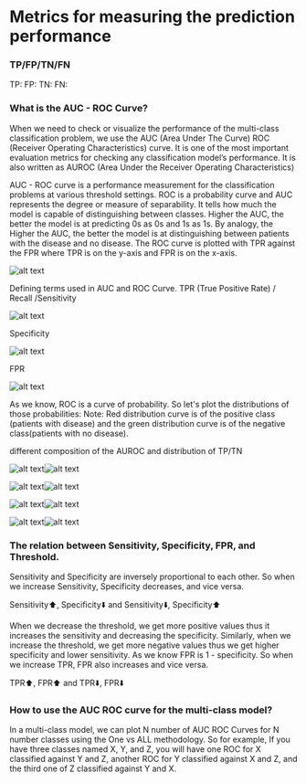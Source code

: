 # Metrics for measuring the prediction performance
### TP/FP/TN/FN
TP:
FP:
TN:
FN:

### What is the AUC - ROC Curve?
When we need to check or visualize the performance of the multi-class classification problem, we use the AUC (Area Under The Curve) ROC (Receiver Operating Characteristics) curve. It is one of the most important evaluation metrics for checking any classification model’s performance. It is also written as AUROC (Area Under the Receiver Operating Characteristics)

AUC - ROC curve is a performance measurement for the classification problems at various threshold settings. ROC is a probability curve and AUC represents the degree or measure of separability. It tells how much the model is capable of distinguishing between classes. Higher the AUC, the better the model is at predicting 0s as 0s and 1s as 1s. By analogy, the Higher the AUC, the better the model is at distinguishing between patients with the disease and no disease.
The ROC curve is plotted with TPR against the FPR where TPR is on the y-axis and FPR is on the x-axis.

![alt text](https://github.com/mehdigolzadeh/Data_science_helper/blob/master/images/ROC.png?raw=true)

Defining terms used in AUC and ROC Curve.
TPR (True Positive Rate) / Recall /Sensitivity

![alt text](https://github.com/mehdigolzadeh/Data_science_helper/blob/master/images/TPRrecall.png?raw=true)

Specificity

![alt text](https://github.com/mehdigolzadeh/Data_science_helper/blob/master/images/specificity.png?raw=true)

FPR

![alt text](https://github.com/mehdigolzadeh/Data_science_helper/blob/master/images/FPR.png?raw=true)

As we know, ROC is a curve of probability. So let's plot the distributions of those probabilities:
Note: Red distribution curve is of the positive class (patients with disease) and the green distribution curve is of the negative class(patients with no disease).

different composition of the AUROC and distribution of TP/TN 

![alt text](https://github.com/mehdigolzadeh/Data_science_helper/blob/master/images/roccurve.png?raw=true)![alt text](https://github.com/mehdigolzadeh/Data_science_helper/blob/master/images/roccurve1-1.png?raw=true)

![alt text](https://github.com/mehdigolzadeh/Data_science_helper/blob/master/images/roccurve2.png?raw=true)![alt text](https://github.com/mehdigolzadeh/Data_science_helper/blob/master/images/roccurve2-1.png?raw=true)

![alt text](https://github.com/mehdigolzadeh/Data_science_helper/blob/master/images/roccurve3.png?raw=true)![alt text](https://github.com/mehdigolzadeh/Data_science_helper/blob/master/images/roccurve3-1.png?raw=true)

![alt text](https://github.com/mehdigolzadeh/Data_science_helper/blob/master/images/roccurve4.png?raw=true)![alt text](https://github.com/mehdigolzadeh/Data_science_helper/blob/master/images/roccurve4-1.png?raw=true)


### The relation between Sensitivity, Specificity, FPR, and Threshold.

Sensitivity and Specificity are inversely proportional to each other. So when we increase Sensitivity, Specificity decreases, and vice versa.

Sensitivity⬆️, Specificity⬇️ and Sensitivity⬇️, Specificity⬆️

When we decrease the threshold, we get more positive values thus it increases the sensitivity and decreasing the specificity.
Similarly, when we increase the threshold, we get more negative values thus we get higher specificity and lower sensitivity.
As we know FPR is 1 - specificity. So when we increase TPR, FPR also increases and vice versa.

TPR⬆️, FPR⬆️ and TPR⬇️, FPR⬇️


### How to use the AUC ROC curve for the multi-class model?
In a multi-class model, we can plot N number of AUC ROC Curves for N number classes using the One vs ALL methodology. So for example, If you have three classes named X, Y, and Z, you will have one ROC for X classified against Y and Z, another ROC for Y classified against X and Z, and the third one of Z classified against Y and X.
